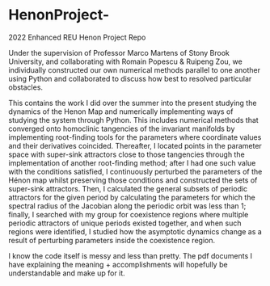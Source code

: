 # HenonProject-
2022 Enhanced REU Henon Project Repo

Under the supervision of Professor Marco Martens of Stony Brook University, and collaborating with Romain Popescu & Ruipeng Zou, we individually constructed our own numerical methods parallel to one another using Python and collaborated to discuss how best to resolved particular obstacles.

This contains the work I did over the summer into the present studying the dynamics of the Henon Map and numerically implementing ways of studying the system through Python. This includes numerical methods that converged onto homoclinic tangencies of the invariant manifolds by implementing root-finding tools for the parameters where coordinate values and their derivatives coincided. Thereafter, I located points in the parameter space with super-sink attractors close to those tangencies through the implementation of another root-finding method; after I had one such value with the conditions satisfied, I continuously perturbed the parameters of the Hénon map whilst preserving those conditions and constructed the sets of super-sink attractors. Then, I calculated the general subsets of periodic attractors for the given period by calculating the parameters for which the spectral radius of the Jacobian along the periodic orbit was less than 1; finally, I searched with my group for coexistence regions where multiple periodic attractors of unique periods existed together, and when such regions were identified, I studied how the asymptotic dynamics change as a result of perturbing parameters inside the coexistence region. 

I know the code itself is messy and less than pretty. The pdf documents I have explaining the meaning + accomplishments will hopefully be understandable and make up for it. 
